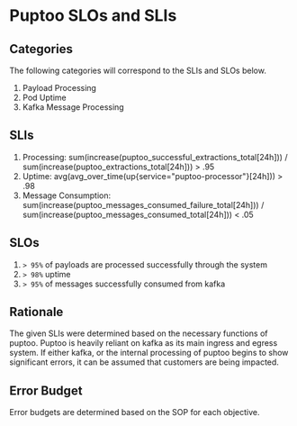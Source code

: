 # Puptoo SLOs and SLIs

## Categories
The following categories will correspond to the SLIs and SLOs below.

1. Payload Processing
2. Pod Uptime
3. Kafka Message Processing

## SLIs

1. Processing: sum(increase(puptoo_successful_extractions_total[24h])) / sum(increase(puptoo_extractions_total[24h])) > .95
2. Uptime: avg(avg_over_time(up{service="puptoo-processor"}[24h])) > .98
3. Message Consumption: sum(increase(puptoo_messages_consumed_failure_total[24h])) / sum(increase(puptoo_messages_consumed_total[24h])) < .05

## SLOs

1. `> 95%` of payloads are processed successfully through the system
2. `> 98%` uptime
3. `> 95%` of messages successfully consumed from kafka

## Rationale
The given SLIs were determined based on the necessary functions of puptoo. Puptoo is heavily reliant on kafka as its main ingress and egress system. If either kafka, or the internal processing of puptoo begins to show significant errors, it can be assumed that customers are being impacted.

## Error Budget
Error budgets are determined based on the SOP for each objective.
